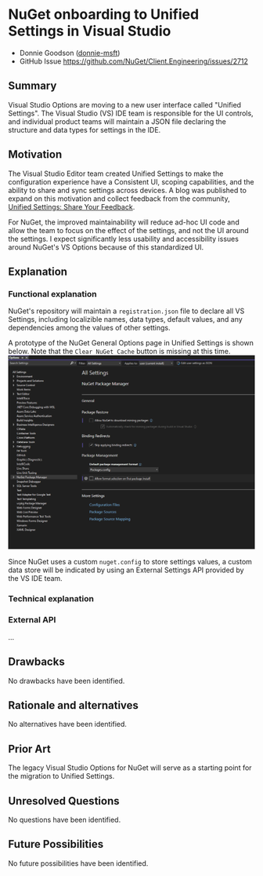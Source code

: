 # NuGet onboarding to Unified Settings in Visual Studio
<!-- Replace `Title` with an appropriate title for your design -->

- Donnie Goodson ([donnie-msft](https://github.com/donnie-msft))
- GitHub Issue <https://github.com/NuGet/Client.Engineering/issues/2712>

## Summary

<!-- One-paragraph description of the proposal. -->

Visual Studio Options are moving to a new user interface called "Unified Settings".
The Visual Studio (VS) IDE team is responsible for the UI controls, and individual product teams will maintain a JSON file declaring the structure and data types for settings in the IDE.

## Motivation

<!-- Why are we doing this? What pain points does this solve? What is the expected outcome? -->

The Visual Studio Editor team created Unified Settings to make the configuration experience have a Consistent UI, scoping capabilities, and the ability to share and sync settings across devices.
A blog was published to expand on this motivation and collect feedback from the community, [Unified Settings: Share Your Feedback](https://devblogs.microsoft.com/visualstudio/unifiedsettings/).

For NuGet, the improved maintainability will reduce ad-hoc UI code and allow the team to focus on the effect of the settings, and not the UI around the settings.
I expect significantly less usability and accessibility issues around NuGet's VS Options because of this standardized UI.

## Explanation

### Functional explanation

<!-- Explain the proposal as if it were already implemented and you're teaching it to another person. -->
<!-- Introduce new concepts, functional designs with real life examples, and low-fidelity mockups or  pseudocode to show how this proposal would look. -->

NuGet's repository will maintain a `registration.json` file to declare all VS Settings, including localizible names, data types, default values, and any dependencies among the values of other settings.

A prototype of the NuGet General Options page in Unified Settings is shown below.
Note that the `Clear NuGet Cache` button is missing at this time.
![Screenshot showing a prototype of the NuGet General Options page in Unified Settings](../../meta/resources/UnifiedSettings/general-prototype.png)

Since NuGet uses a custom `nuget.config` to store settings values, a custom data store will be indicated by using an External Settings API provided by the VS IDE team.

### Technical explanation

<!-- Explain the proposal in sufficient detail with implementation details, interaction models, and clarification of corner cases. -->

### External API
...


## Drawbacks

<!-- Why should we not do this? -->
No drawbacks have been identified.

## Rationale and alternatives

<!-- Why is this the best design compared to other designs? -->
<!-- What other designs have been considered and why weren't they chosen? -->
<!-- What is the impact of not doing this? -->
No alternatives have been identified.

## Prior Art

<!-- What prior art, both good and bad are related to this proposal? -->
<!-- Do other features exist in other ecosystems and what experience have their community had? -->
<!-- What lessons from other communities can we learn from? -->
<!-- Are there any resources that are relevant to this proposal? -->

The legacy Visual Studio Options for NuGet will serve as a starting point for the migration to Unified Settings.

## Unresolved Questions

<!-- What parts of the proposal do you expect to resolve before this gets accepted? -->
<!-- What parts of the proposal need to be resolved before the proposal is stabilized? -->
<!-- What related issues would you consider out of scope for this proposal but can be addressed in the future? -->

No questions have been identified.

## Future Possibilities

<!-- What future possibilities can you think of that this proposal would help with? -->

No future possibilities have been identified.